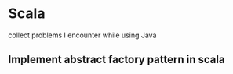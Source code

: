 # Scala

collect problems I encounter while using Java

## Implement abstract factory pattern in scala

